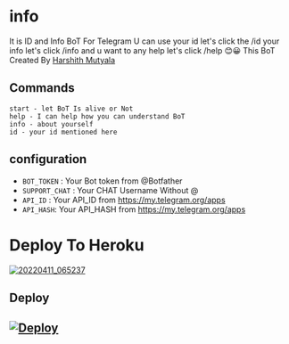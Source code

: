 # info
It is ID and Info BoT For Telegram U can use your id let's click  the /id your info let's click /info and u want to any help let's click  /help 😊😀 This BoT Created By [Harshith Mutyala](https://t.me/Harshith_Mutyala)

## Commands
 ```MH
start - let BoT Is alive or Not
help - I can help how you can understand BoT
info - about yourself 
id - your id mentioned here
```
## configuration

- `BOT_TOKEN` : Your Bot token from @Botfather
- `SUPPORT_CHAT` : Your CHAT Username Without @
- `API_ID` : Your API_ID from https://my.telegram.org/apps
- `API_HASH`: Your API_HASH from https://my.telegram.org/apps

# Deploy To Heroku 
[![20220411_065237](https://user-images.githubusercontent.com/91818980/162686070-c0064258-1f97-4ddd-b3f4-87f7524cdaf0.png)](https://heroku.com/deploy)

## Deploy

## [![Deploy](https://www.herokucdn.com/deploy/button.svg)](https://heroku.com/deploy)
